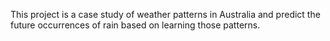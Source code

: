 This project is a case study of weather patterns in Australia and predict the future occurrences of rain based on learning those patterns.
